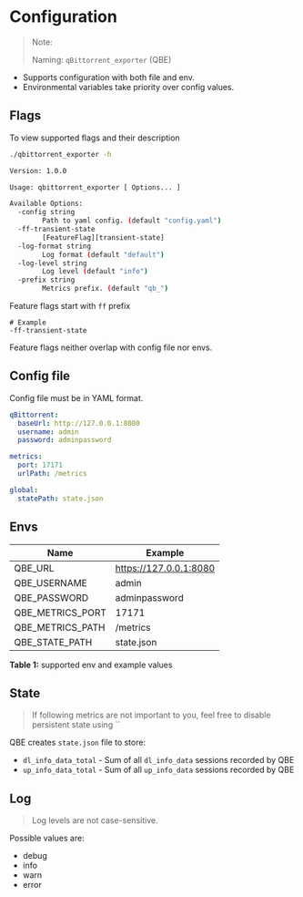 # Configuration

> Note:
> 
> Naming: `qBittorrent_exporter` (QBE)

- Supports configuration with both file and env.
- Environmental variables take priority over config values.

## Flags

To view supported flags and their description
```bash
./qbittorrent_exporter -h
```
```bash
Version: 1.0.0

Usage: qbittorrent_exporter [ Options... ]

Available Options:
  -config string
    	Path to yaml config. (default "config.yaml")
  -ff-transient-state
    	[FeatureFlag][transient-state]
  -log-format string
    	Log format (default "default")
  -log-level string
    	Log level (default "info")
  -prefix string
    	Metrics prefix. (default "qb_")
```
Feature flags start with `ff` prefix
```
# Example
-ff-transient-state
```
Feature flags neither overlap with config file nor envs.

## Config file

Config file must be in YAML format.

```yaml
qBittorrent:
  baseUrl: http://127.0.0.1:8080
  username: admin
  password: adminpassword

metrics:
  port: 17171
  urlPath: /metrics

global:
  statePath: state.json
```

## Envs

| Name             | Example                |
| ---------------- | ---------------------- |
| QBE_URL          | https://127.0.0.1:8080 |
| QBE_USERNAME     | admin                  |
| QBE_PASSWORD     | adminpassword          |
| QBE_METRICS_PORT | 17171                  |
| QBE_METRICS_PATH | /metrics               |
| QBE_STATE_PATH   | state.json             |
**Table 1:** supported env and example values

## State

> If following metrics are not important to you, feel free to disable persistent state using ``

QBE creates `state.json` file to store:
- `dl_info_data_total` - Sum of all `dl_info_data` sessions recorded by QBE
- `up_info_data_total` - Sum of all `up_info_data` sessions recorded by QBE

## Log

> Log levels are not case-sensitive.

Possible values are:
- debug
- info
- warn
- error